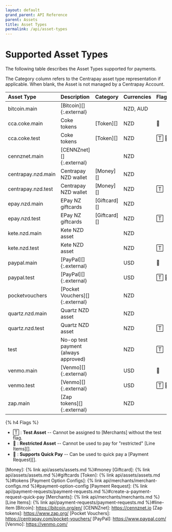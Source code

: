 ```yaml
---
layout: default
grand_parent: API Reference
parent: Assets
title: Asset Types
permalink: /api/asset-types
---
```


# Supported Asset Types

The following table describes the Asset Types supported for payments.

The Category column refers to the Centrapay asset type representation if
applicable. When blank, the Asset is not managed by a Centrapay Account.

|     Asset Type     |             Description              |   Category   | Currencies | Flags |
| :----------------- | :----------------------------------- | :----------- | :--------- | :---- |
| bitcoin.main       | [Bitcoin][]{:.external}              |              | NZD, AUD   |       |
| cca.coke.main      | Coke tokens                          | [Token][]    | NZD        | 🚫     |
| cca.coke.test      | Coke tokens                          | [Token][]    | NZD        | 🅃 🚫   |
| cennznet.main      | [CENNZnet][]{:.external}             |              | NZD        |       |
| centrapay.nzd.main | Centrapay NZD wallet                 | [Money][]    | NZD        |       |
| centrapay.nzd.test | Centrapay NZD wallet                 | [Money][]    | NZD        | 🅃     |
| epay.nzd.main      | EPay NZ giftcards                    | [Giftcard][] | NZD        |       |
| epay.nzd.test      | EPay NZ giftcards                    | [Giftcard][] | NZD        | 🅃     |
| kete.nzd.main      | Kete NZD asset                       |              | NZD        |       |
| kete.nzd.test      | Kete NZD asset                       |              | NZD        | 🅃     |
| paypal.main        | [PayPal][]{:.external}               |              | USD        | 💸     |
| paypal.test        | [PayPal][]{:.external}               |              | USD        | 🅃 💸   |
| pocketvouchers     | [Pocket Vouchers][]{:.external}      |              | NZD        |       |
| quartz.nzd.main    | Quartz NZD asset                     |              | NZD        |       |
| quartz.nzd.test    | Quartz NZD asset                     |              | NZD        | 🅃     |
| test               | No-op test payment (always approved) |              | NZD        | 🅃     |
| venmo.main         | [Venmo][]{:.external}                |              | USD        | 💸     |
| venmo.test         | [Venmo][]{:.external}                |              | USD        | 🅃 💸   |
| zap.main           | [Zap tokens][]{:.external}           |              | NZD        |       |


{% h4 Flags %}

 * 🅃  : **Test Asset** -- Cannot be assigned to [Merchants] without the test flag.
 * 🚫 : **Restricted Asset** -- Cannot be used to pay for "restricted" [Line Items][].
 * 💸 : **Supports Quick Pay** -- Can be used to quick pay a [Payment Request][].


[Money]: {% link api/assets/assets.md %}#money
[Giftcard]: {% link api/assets/assets.md %}#giftcards
[Token]: {% link api/assets/assets.md %}#tokens
[Payment Option Configs]: {% link api/merchants/merchant-configs.md %}#payment-option-config
[Payment Request]: {% link api/payment-requests/payment-requests.md %}#create-a-payment-request-quick-pay
[Merchants]: {% link api/merchants/merchants.md %}
[Line Items]: {% link api/payment-requests/payment-requests.md %}#line-item
[Bitcoin]: https://bitcoin.org/en/
[CENNZnet]: https://cennznet.io
[Zap tokens]: https://www.zap.org/
[Pocket Vouchers]: https://centrapay.com/pocket-vouchers/
[PayPal]: https://www.paypal.com/
[Venmo]: https://venmo.com/

